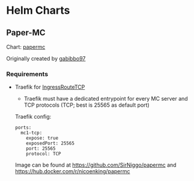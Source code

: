 # Helm Charts

## Paper-MC

Chart: [papermc](https://github.com/SirNiggo/helm/tree/main/charts/papermc)

Originally created by [gabibbo97](https://github.com/gabibbo97)

### Requirements

* Traefik for [IngressRouteTCP](https://doc.traefik.io/traefik/routing/providers/kubernetes-crd/#kind-ingressroutetcp)

  * Traefik must have a dedicated entrypoint for every MC server and TCP protocols (TCP; best is 25565 as default port)

  Traefik config:

  ```
  ports:
    mc1-tcp:
      expose: true
      exposedPort: 25565
      port: 25565
      protocol: TCP
  ```

  Image can be found at https://github.com/SirNiggo/papermc and https://hub.docker.com/r/nicoenking/papermc